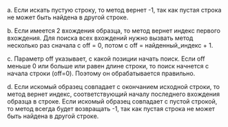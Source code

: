 a. Если искать пустую строку, то метод вернет -1, так как пустая строка не может быть найдена в другой строке.

b. Если имеется 2 вхождения образца, то метод вернет индекс первого вхождения. Для поиска всех вхождений нужно вызвать метод несколько раз сначала с off = 0, потом с off = найденный_индекс + 1.

c. Параметр off указывает, с какой позиции начать поиск. Если off меньше 0 или больше или равен длине строки, то поиск начнется с начала строки (off=0). Поэтому он обрабатывается правильно.

d. Если искомый образец совпадает с окончанием исходной строки, то метод вернет индекс, соответствующий началу последнего вхождения образца в строке. Если искомый образец совпадает с пустой строкой, то метод всегда будет возвращать -1, так как пустая строка не может быть найдена в другой строке.
